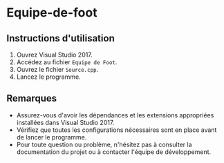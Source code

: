 # Equipe-de-foot

## Instructions d'utilisation

1. Ouvrez Visual Studio 2017.
2. Accédez au fichier `Equipe de Foot`.
3. Ouvrez le fichier `Source.cpp`.
4. Lancez le programme.

## Remarques
- Assurez-vous d'avoir les dépendances et les extensions appropriées installées dans Visual Studio 2017.
- Vérifiez que toutes les configurations nécessaires sont en place avant de lancer le programme.
- Pour toute question ou problème, n'hésitez pas à consulter la documentation du projet ou à contacter l'équipe de développement.
